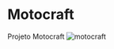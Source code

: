 # Motocraft

Projeto Motocraft
![motocraft](https://user-images.githubusercontent.com/49196745/149448814-cb917b78-b05e-4332-8efd-50c5dbcf5a54.jpg)
